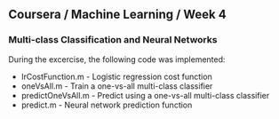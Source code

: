 ## Coursera / Machine Learning / Week 4
### Multi-class Classification and Neural Networks

During the excercise, the following code was implemented:
* lrCostFunction.m - Logistic regression cost function
* oneVsAll.m - Train a one-vs-all multi-class classifier
* predictOneVsAll.m - Predict using a one-vs-all multi-class classifier 
* predict.m - Neural network prediction function
